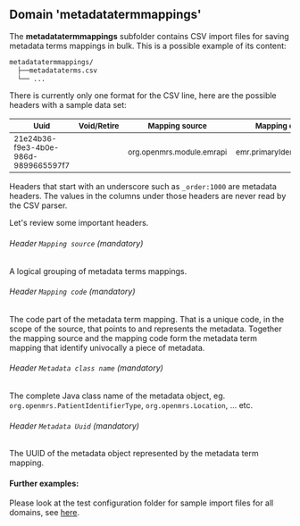 ## Domain 'metadatatermmappings'
The **metadatatermmappings** subfolder contains CSV import files for saving metadata terms mappings in bulk. This is a possible example of its content:
```bash
metadatatermmappings/
  ├──metadataterms.csv
  └── ...
```
There is currently only one format for the CSV line, here are the possible headers with a sample data set:

| <sub>Uuid</sub> |<sub>Void/Retire</sub> | <sub>Mapping source</sub> | <sub>Mapping code</sub>  | <sub>Metadata class name</sub>  | <sub>Metadata Uuid</sub> | <sub>_order:1000</sub> |
| - | - | - | - | - | - | - |
| <sub>21e24b36-f9e3-4b0e-986d-9899665597f7</sub> | | <sub>org.openmrs.module.emrapi</sub> | <sub>emr.primaryIdentifierType</sub> | <sub>org.openmrs.PatientIdentifierType</sub>  | <sub>264c9e75-77da-486a-8361-31558e051930</sub>  | |

Headers that start with an underscore such as `_order:1000` are metadata headers. The values in the columns under those headers are never read by the CSV parser.

Let's review some important headers.

###### Header `Mapping source` *(mandatory)*
A logical grouping of metadata terms mappings.

###### Header `Mapping code` *(mandatory)*
The code part of the metadata term mapping. That is a unique code, in the scope of the source, that points to and represents the metadata. Together the mapping source and the mapping code form the metadata term mapping that identify univocally a piece of metadata.

###### Header `Metadata class name` *(mandatory)*
The complete Java class name of the metadata object, eg. `org.openmrs.PatientIdentifierType`, `org.openmrs.Location`, ... etc.

###### Header `Metadata Uuid` *(mandatory)*
The UUID of the metadata object represented by the metadata term mapping.

#### Further examples:
Please look at the test configuration folder for sample import files for all domains, see [here](../api/src/test/resources/testAppDataDir/configuration).